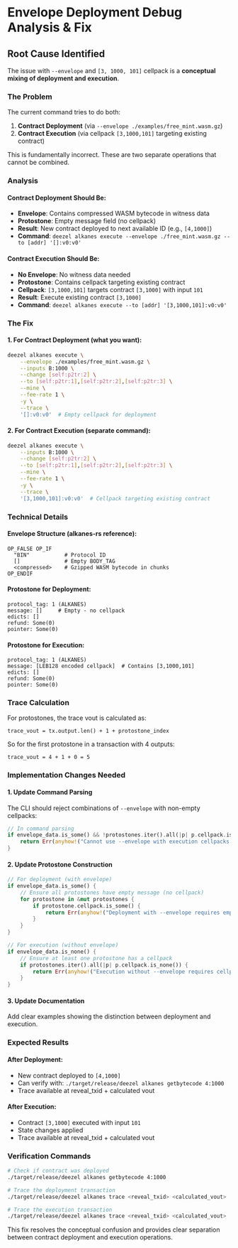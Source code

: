 # Envelope Deployment Debug Analysis & Fix

## Root Cause Identified

The issue with `--envelope` and `[3, 1000, 101]` cellpack is a **conceptual mixing of deployment and execution**.

### The Problem

The current command tries to do both:
1. **Contract Deployment** (via `--envelope ./examples/free_mint.wasm.gz`)
2. **Contract Execution** (via cellpack `[3,1000,101]` targeting existing contract)

This is fundamentally incorrect. These are two separate operations that cannot be combined.

### Analysis

#### Contract Deployment Should Be:
- **Envelope**: Contains compressed WASM bytecode in witness data
- **Protostone**: Empty message field (no cellpack)
- **Result**: New contract deployed to next available ID (e.g., `[4,1000]`)
- **Command**: `deezel alkanes execute --envelope ./free_mint.wasm.gz --to [addr] '[]:v0:v0'`

#### Contract Execution Should Be:
- **No Envelope**: No witness data needed
- **Protostone**: Contains cellpack targeting existing contract
- **Cellpack**: `[3,1000,101]` targets contract `[3,1000]` with input `101`
- **Result**: Execute existing contract `[3,1000]`
- **Command**: `deezel alkanes execute --to [addr] '[3,1000,101]:v0:v0'`

### The Fix

#### 1. For Contract Deployment (what you want):
```bash
deezel alkanes execute \
    --envelope ./examples/free_mint.wasm.gz \
    --inputs B:1000 \
    --change [self:p2tr:2] \
    --to [self:p2tr:1],[self:p2tr:2],[self:p2tr:3] \
    --mine \
    --fee-rate 1 \
    -y \
    --trace \
    '[]:v0:v0'  # Empty cellpack for deployment
```

#### 2. For Contract Execution (separate command):
```bash
deezel alkanes execute \
    --inputs B:1000 \
    --change [self:p2tr:2] \
    --to [self:p2tr:1],[self:p2tr:2],[self:p2tr:3] \
    --mine \
    --fee-rate 1 \
    -y \
    --trace \
    '[3,1000,101]:v0:v0'  # Cellpack targeting existing contract
```

### Technical Details

#### Envelope Structure (alkanes-rs reference):
```
OP_FALSE OP_IF
  "BIN"           # Protocol ID
  []              # Empty BODY_TAG
  <compressed>    # Gzipped WASM bytecode in chunks
OP_ENDIF
```

#### Protostone for Deployment:
```
protocol_tag: 1 (ALKANES)
message: []     # Empty - no cellpack
edicts: []
refund: Some(0)
pointer: Some(0)
```

#### Protostone for Execution:
```
protocol_tag: 1 (ALKANES)
message: [LEB128 encoded cellpack]  # Contains [3,1000,101]
edicts: []
refund: Some(0)
pointer: Some(0)
```

### Trace Calculation

For protostones, the trace vout is calculated as:
```
trace_vout = tx.output.len() + 1 + protostone_index
```

So for the first protostone in a transaction with 4 outputs:
```
trace_vout = 4 + 1 + 0 = 5
```

### Implementation Changes Needed

#### 1. Update Command Parsing
The CLI should reject combinations of `--envelope` with non-empty cellpacks:

```rust
// In command parsing
if envelope_data.is_some() && !protostones.iter().all(|p| p.cellpack.is_none()) {
    return Err(anyhow!("Cannot use --envelope with execution cellpacks. Use --envelope for deployment with empty cellpack [] or cellpack for execution without --envelope"));
}
```

#### 2. Update Protostone Construction
```rust
// For deployment (with envelope)
if envelope_data.is_some() {
    // Ensure all protostones have empty message (no cellpack)
    for protostone in &mut protostones {
        if protostone.cellpack.is_some() {
            return Err(anyhow!("Deployment with --envelope requires empty cellpack []"));
        }
    }
}

// For execution (without envelope)
if envelope_data.is_none() {
    // Ensure at least one protostone has a cellpack
    if protostones.iter().all(|p| p.cellpack.is_none()) {
        return Err(anyhow!("Execution without --envelope requires cellpack targeting existing contract"));
    }
}
```

#### 3. Update Documentation
Add clear examples showing the distinction between deployment and execution.

### Expected Results

#### After Deployment:
- New contract deployed to `[4,1000]`
- Can verify with: `./target/release/deezel alkanes getbytecode 4:1000`
- Trace available at reveal_txid + calculated vout

#### After Execution:
- Contract `[3,1000]` executed with input `101`
- State changes applied
- Trace available at reveal_txid + calculated vout

### Verification Commands

```bash
# Check if contract was deployed
./target/release/deezel alkanes getbytecode 4:1000

# Trace the deployment transaction
./target/release/deezel alkanes trace <reveal_txid> <calculated_vout>

# Trace the execution transaction  
./target/release/deezel alkanes trace <reveal_txid> <calculated_vout>
```

This fix resolves the conceptual confusion and provides clear separation between contract deployment and execution operations.